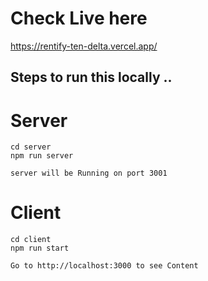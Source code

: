 
# Check Live here 
https://rentify-ten-delta.vercel.app/
## Steps to run this locally ..
# Server
```
cd server
npm run server

server will be Running on port 3001
```
# Client

```
cd client
npm run start

Go to http://localhost:3000 to see Content
```
